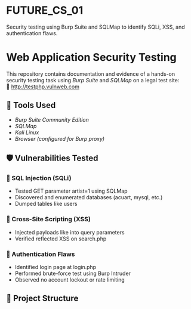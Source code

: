 # FUTURE_CS_01
Security testing using Burp Suite and SQLMap to identify SQLi, XSS, and authentication flaws.
# Web Application Security Testing

This repository contains documentation and evidence of a hands-on security testing task using *Burp Suite* and *SQLMap* on a legal test site:  
🔗 http://testphp.vulnweb.com

## 🔧 Tools Used
- *Burp Suite Community Edition*
- *SQLMap*
- *Kali Linux*
- *Browser (configured for Burp proxy)*

## 🛡 Vulnerabilities Tested

### 🔸 SQL Injection (SQLi)
- Tested GET parameter artist=1 using SQLMap
- Discovered and enumerated databases (acuart, mysql, etc.)
- Dumped tables like users

### 🔸 Cross-Site Scripting (XSS)
- Injected payloads like <script>alert(1)</script> into query parameters
- Verified reflected XSS on search.php

### 🔸 Authentication Flaws
- Identified login page at login.php
- Performed brute-force test using Burp Intruder
- Observed no account lockout or rate limiting

## 📁 Project Structure

